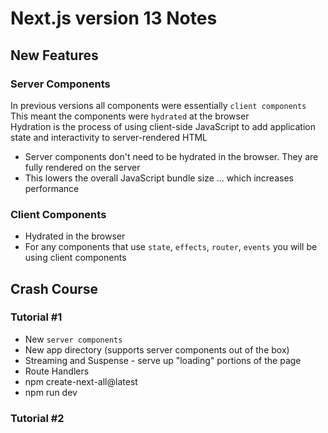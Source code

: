 # Next.js version 13 Notes

## New Features

### Server Components

In previous versions all components were essentially `client components`  
This meant the components were `hydrated` at the browser  
Hydration is the process of using client-side JavaScript to add application state and interactivity to server-rendered HTML

- Server components don't need to be hydrated in the browser. They are fully rendered on the server
- This lowers the overall JavaScript bundle size ... which increases performance

### Client Components

- Hydrated in the browser
- For any components that use `state`, `effects`, `router`, `events` you will be using client components

## Crash Course

### Tutorial #1

- New `server components`
- New app directory (supports server components out of the box)
- Streaming and Suspense - serve up "loading" portions of the page
- Route Handlers
- npm create-next-all@latest
- npm run dev

### Tutorial #2
